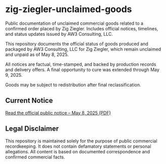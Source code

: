 # zig-ziegler-unclaimed-goods

Public documentation of unclaimed commercial goods related to a confirmed order placed by Zig Ziegler. Includes official notices, timelines, and status updates issued by AW3 Consulting, LLC.

This repository documents the official status of goods produced and packaged by AW3 Consulting, LLC for Zig Ziegler, which remain unclaimed and unpaid as of May 8, 2025.

All notices are factual, time-stamped, and backed by production records and delivery offers. A final opportunity to cure was extended through May 9, 2025.

Goods may be subject to redistribution after final reclassification.

## Current Notice
[Read the official public notice – May 8, 2025 (PDF)](./zig-ziegler-unclaimed-goods-notice-may8-2025.pdf)

## Legal Disclaimer
This repository is maintained solely for the purpose of public commercial recordkeeping. It does not contain defamatory statements or personal allegations. All content is based on documented correspondence and confirmed commercial facts.
